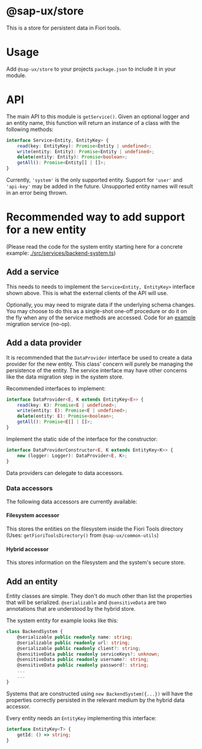 # @sap-ux/store

This is a store for persistent data in Fiori tools.

# Usage
Add `@sap-ux/store` to your projects `package.json` to include it in your module.

# API

The main API to this module is `getService()`. Given an optional logger and an entity name, this function will return an instance of a class with the following methods:
```typescript
interface Service<Entity, EntityKey> {
    read(key: EntityKey): Promise<Entity | undefined>;
    write(entity: Entity): Promise<Entity | undefined>;
    delete(entity: Entity): Promise<boolean>;
    getAll(): Promise<Entity[] | []>;
}
```

Currently, `'system'` is the only supported entity. Support for `'user'` and `'api-key'` may be added in the future.
Unsupported entity names will result in an error being thrown.

# Recommended way to add support for a new entity

(Please read the code for the system entity starting here for a concrete example: [./src/services/backend-system.ts](./src/services/backend-system.ts))
## Add a service
This needs to needs to implement the `Service<Entity, EntityKey>` interface shown above. This is what the external clients of the API will use.

Optionally, you may need to migrate data if the underlying schema changes. You may choose to do this as a single-shot one-off procedure or do it on the fly when any of the service methods are accessed. Code for an [example](./docs/example-migration-service.md) migration service (no-op).
## Add a data provider
It is recommended that the `DataProvider` interface be used to create a data provider for the new entity. This class' concern will purely be managing the persistence of the entity. The service interface may have other concerns like the data migration step in the system store.

Recommended interfaces to implement:
```typescript
interface DataProvider<E, K extends EntityKey<E>> {
    read(key: K): Promise<E | undefined>;
    write(entity: E): Promise<E | undefined>;
    delete(entity: E): Promise<boolean>;
    getAll(): Promise<E[] | []>;
}
```

Implement the static side of the interface for the constructor:
```typescript
interface DataProviderConstructor<E, K extends EntityKey<K>> {
    new (logger: Logger): DataProvider<E, K>;
}
```

Data providers can delegate to data accessors.

### Data accessors
The following data accessors are currently available:

#### Filesystem accessor

This stores the entities on the filesystem inside the Fiori Tools directory (Uses: `getFioriToolsDirectory()` from `@sap-ux/common-utils`)

#### Hybrid accessor
This stores information on the filesystem and the system's secure store.

## Add an entity

Entity classes are simple. They don't do much other than list the properties that will be serialized. `@serializable` and `@sensitiveData` are two annotations that are understood by the hybrid store.

The system entity for example looks like this:
```typescript
class BackendSystem {
    @serializable public readonly name: string;
    @serializable public readonly url: string;
    @serializable public readonly client?: string;
    @sensitiveData public readonly serviceKeys?: unknown;
    @sensitiveData public readonly username?: string;
    @sensitiveData public readonly password?: string;
    ...
    ...
}
```
Systems that are constructed using `new BackendSystem({...})` will have the properties correctly persisted in the relevant medium by the hybrid data accessor.

Every entity needs an `EntityKey` implementing this interface:
```typescript
interface EntityKey<T> {
    getId: () => string;
}
```
